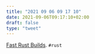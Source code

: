 ```yaml
---
title: "2021 09 06 09 17 10"
date: 2021-09-06T09:17:10+02:00
draft: false
type: "tweet"
---
```

[Fast Rust Builds](https://matklad.github.io//2021/09/04/fast-rust-builds.html). `#rust`
